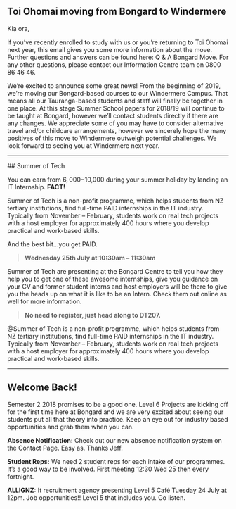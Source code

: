## Toi Ohomai moving from Bongard to Windermere

Kia ora,

If you’ve recently enrolled to study with us or you’re returning to Toi Ohomai next year, this email gives you some more information about the move. Further questions and answers can be found here: Q & A Bongard Move. For any other questions, please contact our Information Centre team on 0800 86 46 46.

We’re excited to announce some great news! From the beginning of 2019, we’re moving our Bongard-based courses to our Windermere Campus. That means all our Tauranga-based students and staff will finally be together in one place.
At this stage Summer School papers for 2018/19 will continue to be taught at Bongard, however we’ll contact students directly if there are any changes.
We appreciate some of you may have to consider alternative travel and/or childcare arrangements, however we sincerely hope the many positives of this move to Windermere outweigh potential challenges.
We look forward to seeing you at Windermere next year.

<hr>
## Summer of Tech

You can earn from $6,000 -$10,000 during your summer holiday by landing an IT Internship. **FACT!**

Summer of Tech is a non-profit programme, which helps students from NZ tertiary institutions, find full-time PAID internships in the IT industry. Typically from November – February, students work on real tech projects with a host employer for approximately 400 hours where you develop practical and work-based skills.

And the best bit…you get PAID.

> **Wednesday 25th July at 10:30am – 11:30am**

Summer of Tech are presenting at the Bongard Centre to tell you how they help you to get one of these awesome internships, give you guidance on your CV and former student interns and host employers will be there to give you the heads up on what it is like to be an Intern. Check them out online as well for more information.

> **No need to register, just head along to DT207.**

@Summer of Tech is a non-profit programme, which helps students from NZ tertiary institutions, find full-time PAID internships in the IT industry. Typically from November – February, students work on real tech projects with a host employer for approximately 400 hours where you develop practical and work-based skills.

<hr>

## Welcome Back!

Semester 2 2018 promises to be a good one. Level 6 Projects are kicking off for the first time here at Bongard and we are very excited about seeing our students put all that theory into practice. Keep an eye out for industry based opportunities and grab them when you can.

**Absence Notification:** Check out our new absence notification system on the Contact Page. Easy as. Thanks Jeff.

**Student Reps:** We need 2 student reps for each intake of our programmes. It’s a good way to be involved. First meeting 12:30 Wed 25 then every fortnight.

**ALLIGNZ:** It recruitment agency presenting Level 5 Café Tuesday 24 July at 12pm. Job opportunities!! Level 5 that includes you. Go listen.
